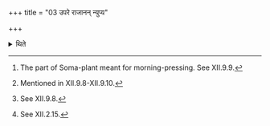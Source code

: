 +++
title = "03 उपरे राजानन् न्युप्य"

+++

<details><summary>थिते</summary>

3. Having poured down the king (Soma),[^1] upon the lower pressing-stone, (he performs all the ritual)[^2] beginning with having "put some Soma-stalks into the Hotr̥'s goblet" upto the "pouring of water" excluding the rite connected with Upāṁśusavana-stone.[^3] (All the four priests mentioned above) press Soma by means of the other stones[^4] silently (without reciting any formula).  

[^1]: The part of Soma-plant meant for morning-pressing. See XII.9.9.   

[^2]: Mentioned in XII.9.8-XII.9.10.  

[^3]: See XII.9.8.  

[^4]: See XII.2.15.   
</details>
